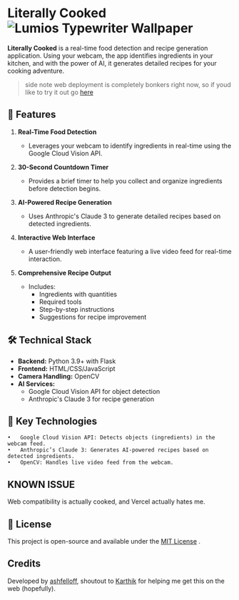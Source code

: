 
# Literally Cooked ![Lumios Typewriter Wallpaper](https://github.com/user-attachments/assets/ee771fe0-856f-49ca-80c9-2f515a6f3728)


**Literally Cooked** is a real-time food detection and recipe generation application. Using your webcam, the app identifies ingredients in your kitchen, and with the power of AI, it generates detailed recipes for your cooking adventure. 
> side note web deployment is completely bonkers right now, so if youd like to try it out go [here](https://github.com/ashfelloff/literallycooked/tree/localver)

## 🚀 Features  

1. **Real-Time Food Detection**  
   - Leverages your webcam to identify ingredients in real-time using the Google Cloud Vision API.  

2. **30-Second Countdown Timer**  
   - Provides a brief timer to help you collect and organize ingredients before detection begins.  

3. **AI-Powered Recipe Generation**  
   - Uses Anthropic's Claude 3 to generate detailed recipes based on detected ingredients.  

4. **Interactive Web Interface**  
   - A user-friendly web interface featuring a live video feed for real-time interaction.  

5. **Comprehensive Recipe Output**  
   - Includes:  
     - Ingredients with quantities  
     - Required tools  
     - Step-by-step instructions  
     - Suggestions for recipe improvement  

## 🛠️ Technical Stack  

- **Backend:** Python 3.9+ with Flask  
- **Frontend:** HTML/CSS/JavaScript  
- **Camera Handling:** OpenCV  
- **AI Services:**  
  - Google Cloud Vision API for object detection  
  - Anthropic's Claude 3 for recipe generation  

## 🌟 Key Technologies
	•	Google Cloud Vision API: Detects objects (ingredients) in the webcam feed.
	•	Anthropic’s Claude 3: Generates AI-powered recipes based on detected ingredients.
	•	OpenCV: Handles live video feed from the webcam.

## KNOWN ISSUE
Web compatibility is actually cooked, and Vercel actually hates me. 

## 📝 License

This project is open-source and available under the [MIT License](https://opensource.org/licenses/MIT)  .

## Credits

Developed by [ashfelloff](https://github.com/ashfelloff), shoutout to [Karthik](https://github.com/emergenitro) for helping me get this on the web (hopefully).
